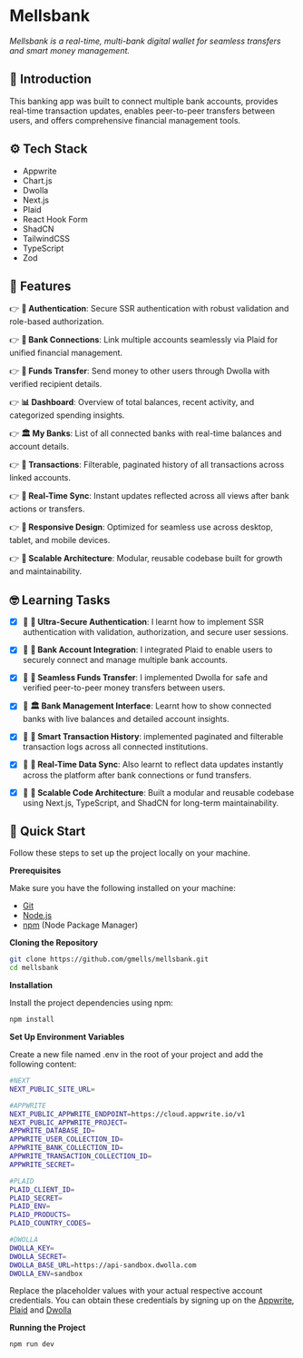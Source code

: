 # Mellsbank

  _Mellsbank is a real-time, multi-bank digital wallet for seamless transfers and smart money management._

## <a name="introduction">:star2: Introduction</a>

This banking app was built to connect multiple bank accounts, provides real-time transaction updates, enables peer-to-peer transfers between users, and offers comprehensive financial management tools.


## <a name="tech-stack">:gear: Tech Stack</a>

- Appwrite
- Chart.js
- Dwolla
- Next.js
- Plaid
- React Hook Form
- ShadCN
- TailwindCSS
- TypeScript
- Zod

## <a name="features">:star_struck: Features</a>

👉 **🔐 Authentication**: Secure SSR authentication with robust validation and role-based authorization.

👉 **🏦 Bank Connections**: Link multiple accounts seamlessly via Plaid for unified financial management.

👉 **💸 Funds Transfer**: Send money to other users through Dwolla with verified recipient details.

👉 **📊 Dashboard**: Overview of total balances, recent activity, and categorized spending insights.

👉 **🏛️ My Banks**: List of all connected banks with real-time balances and account details.

👉 **📂 Transactions**: Filterable, paginated history of all transactions across linked accounts.

👉 **🔄 Real-Time Sync**: Instant updates reflected across all views after bank actions or transfers.

👉 **📱 Responsive Design**: Optimized for seamless use across desktop, tablet, and mobile devices.

👉 **🧱 Scalable Architecture**: Modular, reusable codebase built for growth and maintainability.


## <a name="learning-tasks">:nerd_face: Learning Tasks</a>
- [x] 📔 **🔐 Ultra-Secure Authentication**: I learnt how to implement SSR authentication with validation, authorization, and secure user sessions.
- [x] 📔 **🏦 Bank Account Integration**: I integrated Plaid to enable users to securely connect and manage multiple bank accounts.
- [x] 📔 **💸 Seamless Funds Transfer**: I implemented Dwolla for safe and verified peer-to-peer money transfers between users.
- [x] 📔 **🏛️ Bank Management Interface**:  Learnt how to show connected banks with live balances and detailed account insights.
- [x] 📔 **📂 Smart Transaction History**:  implemented paginated and filterable transaction logs across all connected institutions.
- [x] 📔 **🔄 Real-Time Data Sync**: Also learnt to reflect data updates instantly across the platform after bank connections or fund transfers.
- [x] 📔 **🧱 Scalable Code Architecture**: Built a modular and reusable codebase using Next.js, TypeScript, and ShadCN for long-term maintainability.



## <a name="quick-start">🤸 Quick Start</a>

Follow these steps to set up the project locally on your machine.

**Prerequisites**

Make sure you have the following installed on your machine:

- [Git](https://git-scm.com/)
- [Node.js](https://nodejs.org/en)
- [npm](https://www.npmjs.com/) (Node Package Manager)

**Cloning the Repository**

```bash
git clone https://github.com/gmells/mellsbank.git
cd mellsbank
```

**Installation**

Install the project dependencies using npm:

```bash
npm install
```

**Set Up Environment Variables**

Create a new file named .env in the root of your project and add the following content:

```bash
#NEXT
NEXT_PUBLIC_SITE_URL=

#APPWRITE
NEXT_PUBLIC_APPWRITE_ENDPOINT=https://cloud.appwrite.io/v1
NEXT_PUBLIC_APPWRITE_PROJECT=
APPWRITE_DATABASE_ID=
APPWRITE_USER_COLLECTION_ID=
APPWRITE_BANK_COLLECTION_ID=
APPWRITE_TRANSACTION_COLLECTION_ID=
APPWRITE_SECRET=

#PLAID
PLAID_CLIENT_ID=
PLAID_SECRET=
PLAID_ENV=
PLAID_PRODUCTS=
PLAID_COUNTRY_CODES=

#DWOLLA
DWOLLA_KEY=
DWOLLA_SECRET=
DWOLLA_BASE_URL=https://api-sandbox.dwolla.com
DWOLLA_ENV=sandbox
```

Replace the placeholder values with your actual respective account credentials. You can obtain these credentials by signing up on the [Appwrite](https://appwrite.io/), [Plaid](https://plaid.com/en-gb/) and [Dwolla](https://www.dwolla.com/)

**Running the Project**

```bash
npm run dev
```
